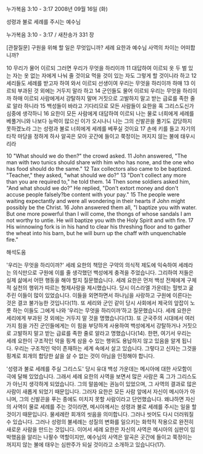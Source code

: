 누가복음 3:10 - 3:17 
2008년 09월 16일 (화)

성령과 불로 세례를 주시는 예수님



누가복음 3:10 - 3:17 / 새찬송가 331 장


[관찰질문]
구원을 위해 할 일은 무엇입니까? 
세례 요한과 예수님 사역의 차이는 어떠합니까? 

10 무리가 물어 이르되 그러면 우리가 무엇을 하리이까 
11 대답하여 이르되 옷 두 벌 있는 자는 옷 없는 자에게 나눠 줄 것이요 먹을 것이 있는 자도 그렇게 할 것이니라 하고 
12 세리들도 세례를 받고자 하여 와서 이르되 선생이여 우리는 무엇을 하리이까 하매 
13 이르되 부과된 것 외에는 거두지 말라 하고 
14 군인들도 물어 이르되 우리는 무엇을 하리이까 하매 이르되 사람에게서 강탈하지 말며 거짓으로 고발하지 말고 받는 급료를 족한 줄로 알라 하니라 
15 백성들이 바라고 기다리므로 모든 사람들이 요한을 혹 그리스도신가 심중에 생각하니 
16 요한이 모든 사람에게 대답하여 이르되 나는 물로 너희에게 세례를 베풀거니와 나보다 능력이 많으신 이가 오시나니 나는 그의 신발끈을 풀기도 감당하지 못하겠노라 그는 성령과 불로 너희에게 세례를 베푸실 것이요 
17 손에 키를 들고 자기의 타작 마당을 정하게 하사 알곡은 모아 곳간에 들이고 쭉정이는 꺼지지 않는 불에 태우시리라 

10 "What should we do then?" the crowd asked. 
11 John answered, "The man with two tunics should share with him who has none, and the one who has food should do the same." 
12 Tax collectors also came to be baptized. "Teacher," they asked, "what should we do?" 
13 "Don't collect any more than you are required to," he told them. 
14 Then some soldiers asked him, "And what should we do?" He replied, "Don't extort money and don't accuse people falsely?be content with your pay." 
15 The people were waiting expectantly and were all wondering in their hearts if John might possibly be the Christ. 
16 John answered them all, "I baptize you with water. But one more powerful than I will come, the thongs of whose sandals I am not worthy to untie. He will baptize you with the Holy Spirit and with fire. 
17 His winnowing fork is in his hand to clear his threshing floor and to gather the wheat into his barn, but he will burn up the chaff with unquenchable fire."

해석도움





'우리는 무엇을 하리이까?'
 세례 요한의 책망은 구약의 의식적 제도에 익숙하여 세례라는 의식만으로 구원에 이를 줄 생각했던 백성에게 충격을 주었습니다. 그리하여 저들은 실제 삶에서 어떤 행동을 해야 할지 질문했습니다. 세례 요한은 먼저 백성 전체에게 구체적 실천의 행위가 따르는 형제사랑을 제시했습니다. 당시 이스라엘 가운데는 헐벗고 굶주린 이들이 많이 있었습니다. 이들을 외면하면서 하나님을 사랑하고 구원에 이른다는 것은 결코 불가능한 것입니다(11). 또 세리와 군인 같이 당시 사회에서 제국의 앞잡이 노릇 하는 이들도 그에게 나와 ‘우리는 무엇을 하리이까’하고 질문했습니다. 세례 요한은 세리에게 부과된 것 외에는 거두지 말 것을 명했습니다(13). 또 군국주의 시대에서 여러 가지 힘을 가진 군인들에게는 이 힘을 부당하게 사용하여 백성에게서 강탈하거나 거짓으로 고발하지 말고 받는 급료를 족한 줄로 알라고 명했습니다(14). 한편, 여기서 우리는 세례 요한이 구조적인 악을 핑계 삼을 수 있는 행위도 용납하지 않고 있음을 알게 됩니다. 우리는 구조적인 악이 존재하는 세계 속에서 살고 있습니다. 그렇다고 신자는 그것을 핑계로 회개의 합당한 삶을 살 수 없는 것이 아님을 인정해야 합니다.

'성령과 불로 세례를 주실 그리스도'
 당시 유대 백성 가운데는 메시아에 대한 사모함이 극에 달해 있었습니다. 그래서 세례 요한의 사역을 보면서 많은 사람은 혹 그가 그리스도가 아닌지 생각하게 되었습니다. 그의 말씀에는 권능이 있었으며, 그 사역의 결과로 많은 사람이 새롭게 되었기 때문입니다. 그러자 요한은 모든 사람 앞에서 자신이 메시아가 아니며, 그의 신발끈을 푸는 종에도 미치지 못할 사람이라고 단언했습니다. 왜냐하면 자신의 사역이 물로 세례를 주는 것이라면, 메시아께서는 성령과 불로 세례를 주시는 일을 할 것이기 때문입니다. 물세례란 회개의 씻음을 의미합니다. 그러나 씻어도 다시 더러워질 수 있습니다. 그러나 성령의 불세례는 성질의 변화를 일으키는 화학적 작용으로 완전히 새로운 사람을 만드는 것입니다. 이어서 세례 요한은 자신의 사역은 메시아의 심판이 임박했음을 알리는 나팔수 역할이지만, 예수님의 사역은 알곡은 곳간에 들이고 쭉정이는 꺼지지 않는 불에 태우는 심판주가 되실 것이라고 소개하고 있습니다(17).